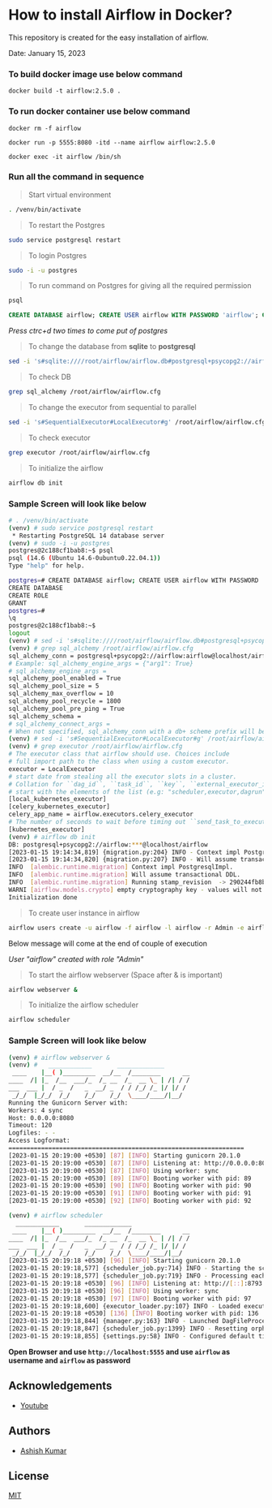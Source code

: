 # How to install Airflow in Docker?

This repository is created for the easy installation of airflow.

Date: January 15, 2023
### To build docker image use below command

```
docker build -t airflow:2.5.0 .
```

### To run docker container use below command

```
docker rm -f airflow
```

```
docker run -p 5555:8080 -itd --name airflow airflow:2.5.0
```

```
docker exec -it airflow /bin/sh
```

### Run all the command in sequence

> Start virtual environment

```sh
. /venv/bin/activate
```

> To restart the Postgres

```sh
sudo service postgresql restart
```

> To login Postgres

```sh
sudo -i -u postgres
```

> To run command on Postgres for giving all the required permission

```sh
psql
```

```sql
CREATE DATABASE airflow; CREATE USER airflow WITH PASSWORD 'airflow'; GRANT ALL PRIVILEGES ON DATABASE airflow TO airflow;
```

*Press ctrc+d two times to come put of postgres*

> To change the database from **sqlite** to **postgresql**

```sh
sed -i 's#sqlite:////root/airflow/airflow.db#postgresql+psycopg2://airflow:airflow@localhost/airflow#g' /root/airflow/airflow.cfg
```

> To check DB

```sh
grep sql_alchemy /root/airflow/airflow.cfg
```

> To change the executor from sequential to parallel

```sh
sed -i 's#SequentialExecutor#LocalExecutor#g' /root/airflow/airflow.cfg
```

> To check executor

```sh
grep executor /root/airflow/airflow.cfg
```

> To initialize the airflow

```sh
airflow db init
```

### Sample Screen will look like below

```sh
# . /venv/bin/activate
(venv) # sudo service postgresql restart
 * Restarting PostgreSQL 14 database server                                                    [ OK ]
(venv) # sudo -i -u postgres
postgres@2c188cf1bab8:~$ psql
psql (14.6 (Ubuntu 14.6-0ubuntu0.22.04.1))
Type "help" for help.

postgres=# CREATE DATABASE airflow; CREATE USER airflow WITH PASSWORD 'airflow'; GRANT ALL PRIVILEGES ON DATABASE airflow TO airflow;
CREATE DATABASE
CREATE ROLE
GRANT
postgres=#
\q
postgres@2c188cf1bab8:~$
logout
(venv) # sed -i 's#sqlite:////root/airflow/airflow.db#postgresql+psycopg2://airflow:airflow@localhost/airflow#g' /root/airflow/airflow.cfg
(venv) # grep sql_alchemy /root/airflow/airflow.cfg
sql_alchemy_conn = postgresql+psycopg2://airflow:airflow@localhost/airflow
# Example: sql_alchemy_engine_args = {"arg1": True}
# sql_alchemy_engine_args =
sql_alchemy_pool_enabled = True
sql_alchemy_pool_size = 5
sql_alchemy_max_overflow = 10
sql_alchemy_pool_recycle = 1800
sql_alchemy_pool_pre_ping = True
sql_alchemy_schema =
# sql_alchemy_connect_args =
# When not specified, sql_alchemy_conn with a db+ scheme prefix will be used
(venv) # sed -i 's#SequentialExecutor#LocalExecutor#g' /root/airflow/airflow.cfg
(venv) # grep executor /root/airflow/airflow.cfg
# The executor class that airflow should use. Choices include
# full import path to the class when using a custom executor.
executor = LocalExecutor
# start date from stealing all the executor slots in a cluster.
# Collation for ``dag_id``, ``task_id``, ``key``, ``external_executor_id`` columns
# start with the elements of the list (e.g: "scheduler,executor,dagrun")
[local_kubernetes_executor]
[celery_kubernetes_executor]
celery_app_name = airflow.executors.celery_executor
# The number of seconds to wait before timing out ``send_task_to_executor`` or
[kubernetes_executor]
(venv) # airflow db init
DB: postgresql+psycopg2://airflow:***@localhost/airflow
[2023-01-15 19:14:34,819] {migration.py:204} INFO - Context impl PostgresqlImpl.
[2023-01-15 19:14:34,820] {migration.py:207} INFO - Will assume transactional DDL.
INFO  [alembic.runtime.migration] Context impl PostgresqlImpl.
INFO  [alembic.runtime.migration] Will assume transactional DDL.
INFO  [alembic.runtime.migration] Running stamp_revision  -> 290244fb8b83
WARNI [airflow.models.crypto] empty cryptography key - values will not be stored encrypted.
Initialization done
```

> To create user instance in airflow

```sh
airflow users create -u airflow -f airflow -l airflow -r Admin -e airflow@gmail.com -p airflow
```

Below message will come at the end of couple of execution

*User "airflow" created with role "Admin"*

> To start the airflow webserver (Space after & is important)

```sh
airflow webserver & 
```

> To initialize the airflow scheduler

```sh
airflow scheduler
```

### Sample Screen will look like below

```sh
(venv) # airflow webserver &
(venv) #   ____________       _____________
 ____    |__( )_________  __/__  /________      __
____  /| |_  /__  ___/_  /_ __  /_  __ \_ | /| / /
___  ___ |  / _  /   _  __/ _  / / /_/ /_ |/ |/ /
 _/_/  |_/_/  /_/    /_/    /_/  \____/____/|__/
Running the Gunicorn Server with:
Workers: 4 sync
Host: 0.0.0.0:8080
Timeout: 120
Logfiles: - -
Access Logformat:
=================================================================
[2023-01-15 20:19:00 +0530] [87] [INFO] Starting gunicorn 20.1.0
[2023-01-15 20:19:00 +0530] [87] [INFO] Listening at: http://0.0.0.0:8080 (87)
[2023-01-15 20:19:00 +0530] [87] [INFO] Using worker: sync
[2023-01-15 20:19:00 +0530] [89] [INFO] Booting worker with pid: 89
[2023-01-15 20:19:00 +0530] [90] [INFO] Booting worker with pid: 90
[2023-01-15 20:19:00 +0530] [91] [INFO] Booting worker with pid: 91
[2023-01-15 20:19:00 +0530] [92] [INFO] Booting worker with pid: 92

(venv) # airflow scheduler
  ____________       _____________
 ____    |__( )_________  __/__  /________      __
____  /| |_  /__  ___/_  /_ __  /_  __ \_ | /| / /
___  ___ |  / _  /   _  __/ _  / / /_/ /_ |/ |/ /
 _/_/  |_/_/  /_/    /_/    /_/  \____/____/|__/
[2023-01-15 20:19:18 +0530] [96] [INFO] Starting gunicorn 20.1.0
[2023-01-15 20:19:18,577] {scheduler_job.py:714} INFO - Starting the scheduler
[2023-01-15 20:19:18,577] {scheduler_job.py:719} INFO - Processing each file at most -1 times
[2023-01-15 20:19:18 +0530] [96] [INFO] Listening at: http://[::]:8793 (96)
[2023-01-15 20:19:18 +0530] [96] [INFO] Using worker: sync
[2023-01-15 20:19:18 +0530] [97] [INFO] Booting worker with pid: 97
[2023-01-15 20:19:18,600] {executor_loader.py:107} INFO - Loaded executor: LocalExecutor
[2023-01-15 20:19:18 +0530] [136] [INFO] Booting worker with pid: 136
[2023-01-15 20:19:18,844] {manager.py:163} INFO - Launched DagFileProcessorManager with pid: 234
[2023-01-15 20:19:18,847] {scheduler_job.py:1399} INFO - Resetting orphaned tasks for active dag runs
[2023-01-15 20:19:18,855] {settings.py:58} INFO - Configured default timezone Timezone('UTC')
```

**Open Browser and use `http://localhost:5555` and use `airflow` as username and `airflow` as password**

## Acknowledgements

 - [Youtube](https://www.youtube.com/watch?v=o88LNQDH2uI)

## Authors

- [Ashish Kumar](https://www.linkedin.com/in/ashishkrb7/)


## License

[MIT](https://choosealicense.com/licenses/mit/)
